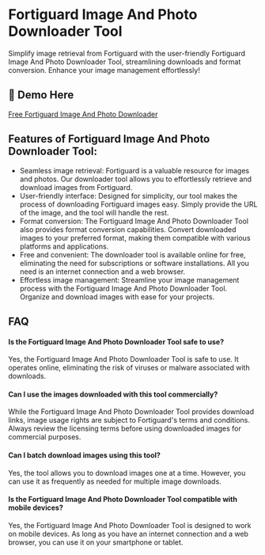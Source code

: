 # Fortiguard Image And Photo Downloader Tool

Simplify image retrieval from Fortiguard with the user-friendly Fortiguard Image And Photo Downloader Tool, streamlining downloads and format conversion. Enhance your image management effortlessly!

## 🔗 Demo Here
[Free Fortiguard Image And Photo Downloader](https://imgpanda.com/fortiguard-image-and-photo-downloader-tool/)

## Features of Fortiguard Image And Photo Downloader Tool:

- Seamless image retrieval: Fortiguard is a valuable resource for images and photos. Our downloader tool allows you to effortlessly retrieve and download images from Fortiguard.
- User-friendly interface: Designed for simplicity, our tool makes the process of downloading Fortiguard images easy. Simply provide the URL of the image, and the tool will handle the rest.
- Format conversion: The Fortiguard Image And Photo Downloader Tool also provides format conversion capabilities. Convert downloaded images to your preferred format, making them compatible with various platforms and applications.
- Free and convenient: The downloader tool is available online for free, eliminating the need for subscriptions or software installations. All you need is an internet connection and a web browser.
- Effortless image management: Streamline your image management process with the Fortiguard Image And Photo Downloader Tool. Organize and download images with ease for your projects.

## FAQ

#### Is the Fortiguard Image And Photo Downloader Tool safe to use?

Yes, the Fortiguard Image And Photo Downloader Tool is safe to use. It operates online, eliminating the risk of viruses or malware associated with downloads.

#### Can I use the images downloaded with this tool commercially?

While the Fortiguard Image And Photo Downloader Tool provides download links, image usage rights are subject to Fortiguard's terms and conditions. Always review the licensing terms before using downloaded images for commercial purposes.

#### Can I batch download images using this tool?

Yes, the tool allows you to download images one at a time. However, you can use it as frequently as needed for multiple image downloads.

#### Is the Fortiguard Image And Photo Downloader Tool compatible with mobile devices?

Yes, the Fortiguard Image And Photo Downloader Tool is designed to work on mobile devices. As long as you have an internet connection and a web browser, you can use it on your smartphone or tablet.

